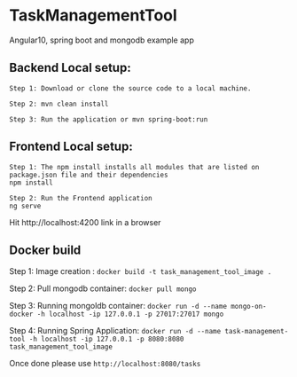# TaskManagementTool
Angular10, spring boot and mongodb example app


<h2>Backend Local setup:</h2>

```
Step 1: Download or clone the source code to a local machine.

Step 2: mvn clean install

Step 3: Run the application or mvn spring-boot:run
```


<h2>Frontend Local setup:</h2>

```
Step 1: The npm install installs all modules that are listed on package.json file and their dependencies
npm install

Step 2: Run the Frontend application 
ng serve
```

Hit http://localhost:4200 link in a browser

<h2>Docker build</h2>

Step 1: Image creation : `docker build -t task_management_tool_image .`

Step 2: Pull mongodb container: `docker pull mongo`

Step 3: Running mongoldb container: `docker run -d --name mongo-on-docker -h localhost -ip 127.0.0.1 -p 27017:27017 mongo`

Step 4: Running Spring Application: `docker run -d --name task-management-tool -h localhost -ip 127.0.0.1 -p 8080:8080 task_management_tool_image`

Once done please use `http://localhost:8080/tasks`
